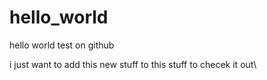 hello_world
===========

hello world test on github

i just want to add this new stuff
to this stuff
to checek it out\
